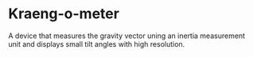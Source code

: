 # Kraeng-o-meter
A device that measures the gravity vector uning an inertia measurement unit and displays small tilt angles with high resolution.
